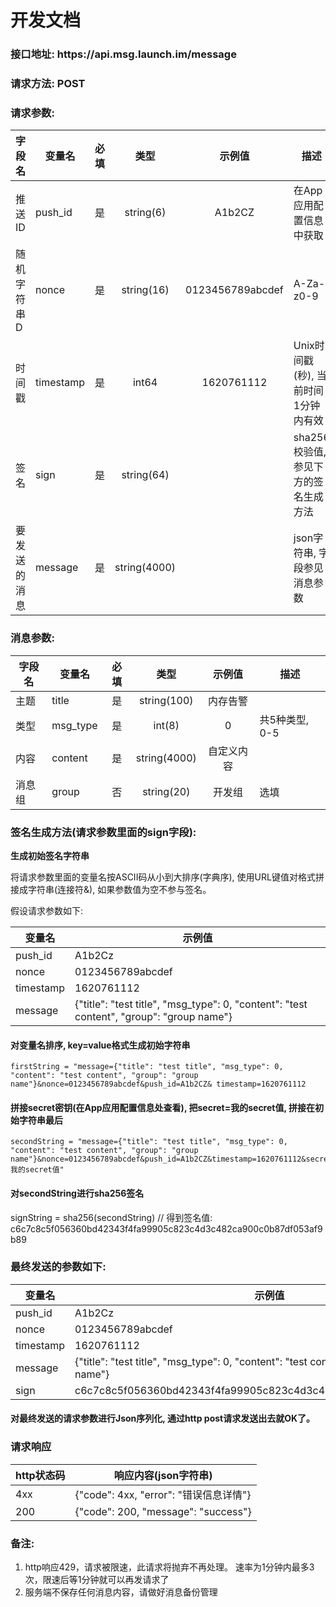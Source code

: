 # 开发文档

### 接口地址: ht<span>tps://api.msg.launch.im/message

### 请求方法: POST

### 请求参数:
字段名|变量名|必填|类型|示例值|描述
---|---|:---:|:---:|:---:|---
推送ID|push_id|是|string(6)|A1b2CZ|在App应用配置信息中获取
随机字符串D|nonce|是|string(16)|0123456789abcdef|A-Za-z0-9
时间戳|timestamp|是|int64|1620761112|Unix时间戳(秒), 当前时间1分钟内有效
签名|sign|是|string(64)| |sha256校验值, 参见下方的签名生成方法
要发送的消息|message|是|string(4000)| |json字符串, 字段参见消息参数

### 消息参数:
字段名|变量名|必填|类型|示例值|描述
---|---|:---:|:---:|:---:|---
主题|title|是|string(100)|内存告警|
类型|msg_type|是|int(8)|0|共5种类型, 0-5
内容|content|是|string(4000)|自定义内容|
消息组|group|否|string(20)| 开发组 |选填

### 签名生成方法(请求参数里面的sign字段):
**生成初始签名字符串**

将请求参数里面的变量名按ASCII码从小到大排序(字典序), 使用URL键值对格式拼接成字符串(连接符&), 如果参数值为空不参与签名。

假设请求参数如下:

变量名|示例值
---|---
push_id|A1b2Cz
nonce|0123456789abcdef
timestamp|1620761112
message|{"title": "test title", "msg_type": 0, "content": "test content", "group": "group name"}


#### 对变量名排序, key=value格式生成初始字符串
```
firstString = "message={"title": "test title", "msg_type": 0, "content": "test content", "group": "group name"}&nonce=0123456789abcdef&push_id=A1b2CZ& timestamp=1620761112
```
#### 拼接secret密钥(在App应用配置信息处查看), 把secret=我的secret值, 拼接在初始字符串最后
```
secondString = "message={"title": "test title", "msg_type": 0, "content": "test content", "group": "group name"}&nonce=0123456789abcdef&push_id=A1b2CZ&timestamp=1620761112&secret=我的secret值"
```

#### 对secondString进行sha256签名
signString = sha256(secondString) // 得到签名值: c6c7c8c5f056360bd42343f4fa99905c823c4d3c482ca900c0b87df053af9b89

### 最终发送的参数如下:

变量名|示例值
---|---
push_id|A1b2Cz
nonce|0123456789abcdef
timestamp|1620761112
message|{"title": "test title", "msg_type": 0, "content": "test content", "group": "group name"}
sign|c6c7c8c5f056360bd42343f4fa99905c823c4d3c482ca900c0b87df053af9b89

#### 对最终发送的请求参数进行Json序列化, 通过http post请求发送出去就OK了。

### 请求响应
http状态码|响应内容(json字符串)
---|---
4xx|{"code": 4xx, "error": "错误信息详情"}
200|{"code": 200, "message": "success"}

### 备注:
1. http响应429，请求被限速，此请求将抛弃不再处理。 速率为1分钟内最多3次，限速后等1分钟就可以再发请求了
0. 服务端不保存任何消息内容，请做好消息备份管理